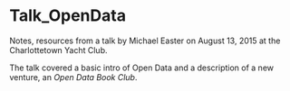 # Talk_OpenData

Notes, resources from a talk by Michael Easter on August 13, 2015 at the Charlottetown Yacht Club.

The talk covered a basic intro of Open Data and a description of a new venture, an *Open Data Book Club*.

